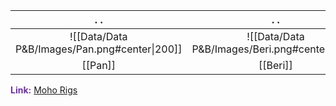 
|          .                                            .          |          .                                            .           |
| :--------------------------------------------------------------: | :---------------------------------------------------------------: |
| ![[Data/Data P&B/Images/Pan.png#center\|200]] | ![[Data/Data P&B/Images/Beri.png#center\|200]] |
|                             [[Pan]]                              |                             [[Beri]]                              |
<span style="font-weight:bold; color:rgb(112, 48, 160)">Link:</span> [Moho Rigs](file:///D:%5CPROJECTS%5CPan&Beri%5C1.Project%20Setup%5C4.Moho%20Rigs)





